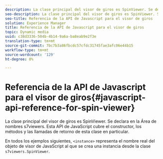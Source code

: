 ```yaml
---
description: La clase principal del visor de giros es SpinViewer. Se declara en la Área de nombres s7viewers. Esta API de JavaScript cubre el constructor, los métodos y las llamadas de retorno de esta clase en particular.
seo-description: La clase principal del visor de giros es SpinViewer. Se declara en la Área de nombres s7viewers. Esta API de JavaScript cubre el constructor, los métodos y las llamadas de retorno de esta clase en particular.
seo-title: Referencia de la API de Javascript para el visor de giros
solution: Experience Manager
title: Referencia de la API de Javascript para el visor de giros
topic: Dynamic media
uuid: c38d3336-504b-4b14-9a6a-ba8eab9e2f3e
translation-type: tm+mt
source-git-commit: 7bc7b3a86fbcdc57cfdc31745fae3afc06e44b15
workflow-type: tm+mt
source-wordcount: '129'
ht-degree: 0%

---
```



# Referencia de la API de Javascript para el visor de giros{#javascript-api-reference-for-spin-viewer}

La clase principal del visor de giros es SpinViewer. Se declara en la Área de nombres s7viewers. Esta API de JavaScript cubre el constructor, los métodos y las llamadas de retorno de esta clase en particular.

En todos los ejemplos siguientes, `<instance>` representa el nombre real del objeto de visor de JavaScript al que se crea una instancia desde la clase `s7viewers.SpinViewer`.
